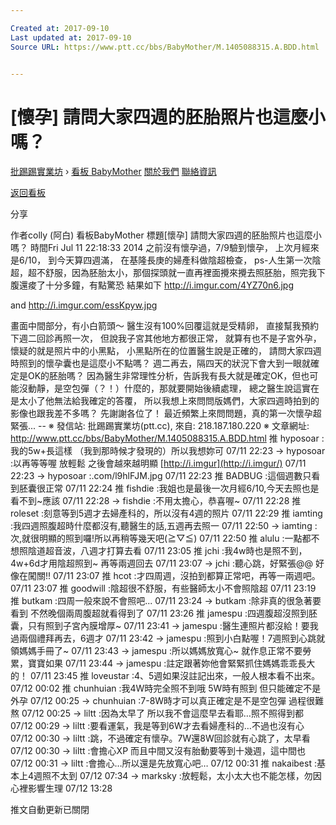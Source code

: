 ```yaml
---

Created at: 2017-09-10
Last updated at: 2017-09-10
Source URL: https://www.ptt.cc/bbs/BabyMother/M.1405088315.A.BDD.html


---
```


# [懷孕] 請問大家四週的胚胎照片也這麼小嗎？


[批踢踢實業坊](https://www.ptt.cc/) › [看板 BabyMother](https://www.ptt.cc/bbs/BabyMother/index.html) [關於我們](https://www.ptt.cc/about.html) [聯絡資訊](https://www.ptt.cc/contact.html)

[返回看板](https://www.ptt.cc/bbs/BabyMother/index.html)

分享

作者colly (阿白)
看板BabyMother
標題\[懷孕\] 請問大家四週的胚胎照片也這麼小嗎？
時間Fri Jul 11 22:18:33 2014
之前沒有懷孕過，7/9驗到懷孕， 上次月經來是6/10， 到今天算四週滿， 在基隆長庚的婦產科做陰超檢查， ps-人生第一次陰超，超不舒服，因為胚胎太小，那個探頭就一直再裡面攪來攪去照胚胎，照完我下腹還痠了十分多鐘，有點驚恐 結果如下 <http://i.imgur.com/4YZ70n6.jpg>

and <http://i.imgur.com/essKpyw.jpg>

畫面中間部分，有小白箭頭～ 醫生沒有100%回覆這就是受精卵， 直接幫我預約下週二回診再照一次， 但說我子宮其他地方都很正常， 就算有也不是子宮外孕， 懷疑的就是照片中的小黑點， 小黑點所在的位置醫生說是正確的， 請問大家四週時照到的懷孕囊也是這麼小不點嗎？ 週二再去，隔四天的狀況下會大到一眼就確定是OK的胚胎嗎？ 因為醫生非常理性分析，告訴我有長大就是確定OK，但也可能沒動靜，是空包彈（？！）什麼的，那就要開始後續處理， 總之醫生說這實在是太小了他無法給我確定的答覆， 所以我想上來問問版媽們，大家四週時拍到的影像也跟我差不多嗎？ 先謝謝各位了！ 最近頻繁上來問問題，真的第一次懷孕超緊張... -- ※ 發信站: 批踢踢實業坊(ptt.cc), 來自: 218.187.180.220 ※ 文章網址: <http://www.ptt.cc/bbs/BabyMother/M.1405088315.A.BDD.html>
推 hyposoar :我的5w+長這樣 （我到那時候才發現的）所以我想妳可 07/11 22:23
→ hyposoar :以再等等喔 放輕鬆 之後會越來越明顯 [http://i.imgur](http://i.imgur/) 07/11 22:23
→ hyposoar :.com/l9hlFJM.jpg 07/11 22:23
推 BADBUG :這個週數只看到胚囊很正常 07/11 22:24
推 fishdie :我姐也是最後一次月經6/10,今天去照也是看不到~應該 07/11 22:28
→ fishdie :不用太擔心，恭喜喔~ 07/11 22:28
推 roleset :刻意等到5週才去婦產科的，所以沒有4週的照片 07/11 22:29
推 iamting :我四週照腹超時什麼都沒有,聽醫生的話,五週再去照一 07/11 22:50
→ iamting :次,就很明顯的照到囉!所以再稍等幾天吧(≧▽≦) 07/11 22:50
推 alulu :一點都不想照陰道超音波，八週才打算去看 07/11 23:05
推 jchi :我4w時也是照不到，4w+6d才用陰超照到~ 再等兩週回去 07/11 23:07
→ jchi :聽心跳，好緊張@@ 好像在闖關!! 07/11 23:07
推 hcot :才四周週，沒拍到都算正常吧，再等一兩週吧。 07/11 23:07
推 goodwill :陰超很不舒服，有些醫師太小不會照陰超 07/11 23:19
推 butkam :四周一般來說不會照吧... 07/11 23:24
→ butkam :除非真的很急著要看到 不然晚個兩周腹超就看得到了 07/11 23:26
推 jamespu :四週腹超沒照到胚囊，只有照到子宮內膜增厚~ 07/11 23:41
→ jamespu :醫生連照片都沒給！要我過兩個禮拜再去，6週才 07/11 23:42
→ jamespu :照到小白點喔！7週照到心跳就領媽媽手冊了~ 07/11 23:43
→ jamespu :所以媽媽放寬心~ 就作息正常不要勞累，寶寶如果 07/11 23:44
→ jamespu :註定跟著妳他會緊緊抓住媽媽乖乖長大的！ 07/11 23:45
推 loveustar :4、5週如果沒註記出來，一般人根本看不出來。 07/12 00:02
推 chunhuian :我4W時完全照不到哦 5W時有照到 但只能確定不是外孕 07/12 00:25
→ chunhuian :7-8W時才可以真正確定是不是空包彈 過程很難熬 07/12 00:25
→ liltt :因為太早了 所以我不會這麼早去看耶…照不照得到都 07/12 00:29
→ liltt :要看運氣，我是等到6W才去看婦產科的…不過也沒有心 07/12 00:30
→ liltt :跳，不過確定有懷孕。7W還8W回診就有心跳了，太早看 07/12 00:30
→ liltt :會擔心XP 而且中間又沒有胎動要等到十幾週，這中間也 07/12 00:31
→ liltt :會擔心…所以還是先放寬心吧… 07/12 00:31
推 nakaibest :基本上4週照不太到 07/12 07:34
→ marksky :放輕鬆，太小太大也不能怎樣，勿因心裡影響生理 07/12 13:28

推文自動更新已關閉

